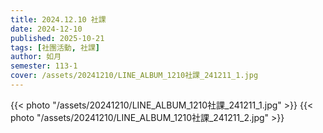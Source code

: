 ```yaml
---
title: 2024.12.10 社課
date: 2024-12-10
published: 2025-10-21
tags: [社團活動, 社課]
author: 如月
semester: 113-1
cover: /assets/20241210/LINE_ALBUM_1210社課_241211_1.jpg
---
```


{{< photo "/assets/20241210/LINE_ALBUM_1210社課_241211_1.jpg" >}}
{{< photo "/assets/20241210/LINE_ALBUM_1210社課_241211_2.jpg" >}}
